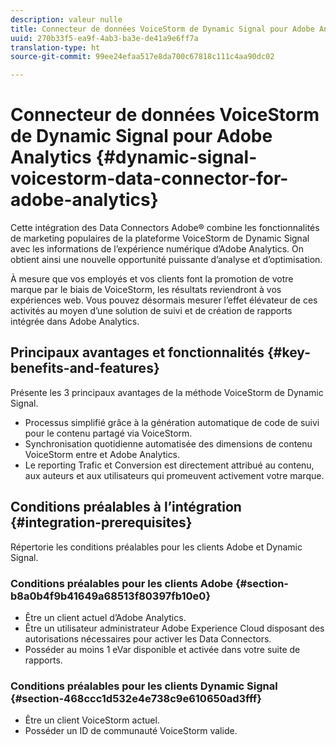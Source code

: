 ```yaml
---
description: valeur nulle
title: Connecteur de données VoiceStorm de Dynamic Signal pour Adobe Analytics
uuid: 270b33f5-ea9f-4ab3-ba3e-de41a9e6ff7a
translation-type: ht
source-git-commit: 99ee24efaa517e8da700c67818c111c4aa90dc02

---
```



# Connecteur de données VoiceStorm de Dynamic Signal pour Adobe Analytics {#dynamic-signal-voicestorm-data-connector-for-adobe-analytics}

Cette intégration des Data Connectors Adobe® combine les fonctionnalités de marketing populaires de la plateforme VoiceStorm de Dynamic Signal avec les informations de l’expérience numérique d’Adobe Analytics. On obtient ainsi une nouvelle opportunité puissante d’analyse et d’optimisation.

À mesure que vos employés et vos clients font la promotion de votre marque par le biais de VoiceStorm, les résultats reviendront à vos expériences web. Vous pouvez désormais mesurer l’effet élévateur de ces activités au moyen d’une solution de suivi et de création de rapports intégrée dans Adobe Analytics.

## Principaux avantages et fonctionnalités {#key-benefits-and-features}

Présente les 3 principaux avantages de la méthode VoiceStorm de Dynamic Signal.

* Processus simplifié grâce à la génération automatique de code de suivi pour le contenu partagé via VoiceStorm.
* Synchronisation quotidienne automatisée des dimensions de contenu VoiceStorm entre et Adobe Analytics.
* Le reporting Trafic et Conversion est directement attribué au contenu, aux auteurs et aux utilisateurs qui promeuvent activement votre marque.

## Conditions préalables à l’intégration {#integration-prerequisites}

Répertorie les conditions préalables pour les clients Adobe et Dynamic Signal.

### Conditions préalables pour les clients Adobe {#section-b8a0b4f9b41649a68513f80397fb10e0}

* Être un client actuel d’Adobe Analytics.
* Être un utilisateur administrateur Adobe Experience Cloud disposant des autorisations nécessaires pour activer les Data Connectors.
* Posséder au moins 1 eVar disponible et activée dans votre suite de rapports.

### Conditions préalables pour les clients Dynamic Signal {#section-468ccc1d532e4e738c9e610650ad3fff}

* Être un client VoiceStorm actuel.
* Posséder un ID de communauté VoiceStorm valide.
